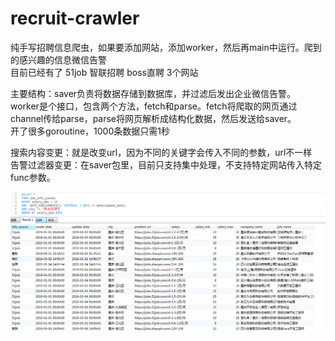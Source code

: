 # recruit-crawler
纯手写招聘信息爬虫，如果要添加网站，添加worker，然后再main中运行。爬到的感兴趣的信息微信告警  
目前已经有了 51job 智联招聘 boss直聘 3个网站  

主要结构：saver负责将数据存储到数据库，并过滤后发出企业微信告警。  
worker是个接口，包含两个方法，fetch和parse。fetch将爬取的网页通过channel传给parse，parse将网页解析成结构化数据，然后发送给saver。  
开了很多goroutine，1000条数据只需1秒  

搜索内容变更：就是改变url，因为不同的关键字会传入不同的参数，url不一样  
告警过滤器变更：在saver包里，目前只支持集中处理，不支持特定网站传入特定func参数。

![爬取到的数据](https://github.com/mxchina/recruit-crawler/blob/master/20190305023442.png)
